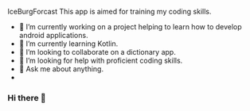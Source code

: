 IceBurgForcast 
This app is aimed for training my coding skills.

- 🔭 I’m currently working on a project helping to learn how to develop android applications.
- 🌱 I’m currently learning Kotlin.
- 👯 I’m looking to collaborate on a dictionary app.
- 🤔 I’m looking for help with proficient coding skills.
- 💬 Ask me about anything.
- 
### Hi there 👋

<!--
**iceburgforcast/IceBurgForcast** is a ✨ _special_ ✨ repository because its `README.md` (this file) appears on your GitHub profile.

Here are some ideas to get you started:

- 🔭 I’m currently working on a project helping to learn how to develop android applications.
- 🌱 I’m currently learning Kotlin.
- 👯 I’m looking to collaborate on a dictionary app.
- 🤔 I’m looking for help with proficient coding skills.
- 💬 Ask me about anything.
- 📫 How to reach me: ...
- 😄 Pronouns: ...
- ⚡ Fun fact: ...
-->
